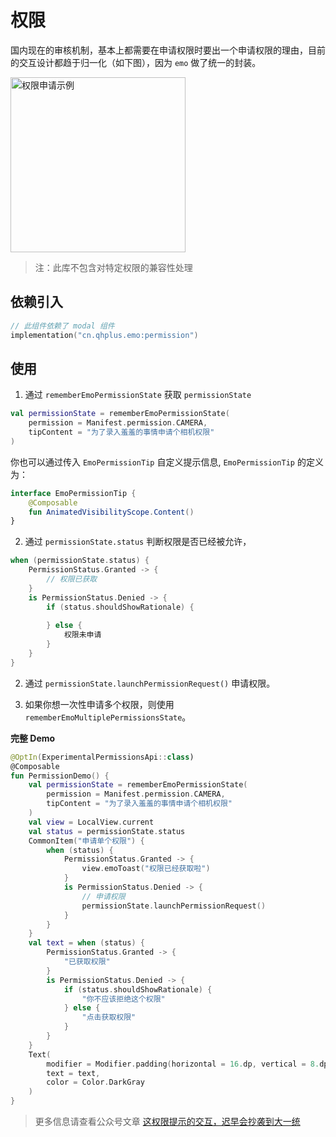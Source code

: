 # 权限

国内现在的审核机制，基本上都需要在申请权限时要出一个申请权限的理由，目前的交互设计都趋于归一化（如下图），因为 `emo` 做了统一的封装。

<img width="280" alt="权限申请示例" src="/images/permission.jpg">

> 注：此库不包含对特定权限的兼容性处理

## 依赖引入

```kts
// 此组件依赖了 modal 组件
implementation("cn.qhplus.emo:permission")
```

## 使用

1. 通过 `rememberEmoPermissionState` 获取 `permissionState`

```kotlin
val permissionState = rememberEmoPermissionState(
    permission = Manifest.permission.CAMERA,
    tipContent = "为了录入羞羞的事情申请个相机权限"
)

```

你也可以通过传入 `EmoPermissionTip` 自定义提示信息, `EmoPermissionTip` 的定义为：

```kotlin
interface EmoPermissionTip {
    @Composable
    fun AnimatedVisibilityScope.Content()
}
```

2. 通过 `permissionState.status` 判断权限是否已经被允许，

```kotlin
when (permissionState.status) {
    PermissionStatus.Granted -> {
        // 权限已获取
    }
    is PermissionStatus.Denied -> {
        if (status.shouldShowRationale) {
            
        } else {
            权限未申请
        }
    }
}
```
2. 通过 `permissionState.launchPermissionRequest()` 申请权限。

3. 如果你想一次性申请多个权限，则使用 `rememberEmoMultiplePermissionsState`。


**完整 Demo**


```kotlin
@OptIn(ExperimentalPermissionsApi::class)
@Composable
fun PermissionDemo() {
    val permissionState = rememberEmoPermissionState(
        permission = Manifest.permission.CAMERA,
        tipContent = "为了录入羞羞的事情申请个相机权限"
    )
    val view = LocalView.current
    val status = permissionState.status
    CommonItem("申请单个权限") {
        when (status) {
            PermissionStatus.Granted -> {
                view.emoToast("权限已经获取啦")
            }
            is PermissionStatus.Denied -> {
                // 申请权限
                permissionState.launchPermissionRequest()
            }
        }
    }
    val text = when (status) {
        PermissionStatus.Granted -> {
            "已获取权限"
        }
        is PermissionStatus.Denied -> {
            if (status.shouldShowRationale) {
                "你不应该拒绝这个权限"
            } else {
                "点击获取权限"
            }
        }
    }
    Text(
        modifier = Modifier.padding(horizontal = 16.dp, vertical = 8.dp),
        text = text,
        color = Color.DarkGray
    )
}
```

> 更多信息请查看公众号文章 [这权限提示的交互，迟早会抄袭到大一统](https://mp.weixin.qq.com/s?__biz=Mzk0OTMzMjE2OQ==&mid=2247483884&idx=1&sn=45cc1fc656ec5daaf1eab464cf9090ee&chksm=c358b04af42f395c8a95061526e2ad23fbae7906cabc5182cdfb4116ceba07d39a3836c2a8bd&token=1864276121&lang=zh_CN#rd)

